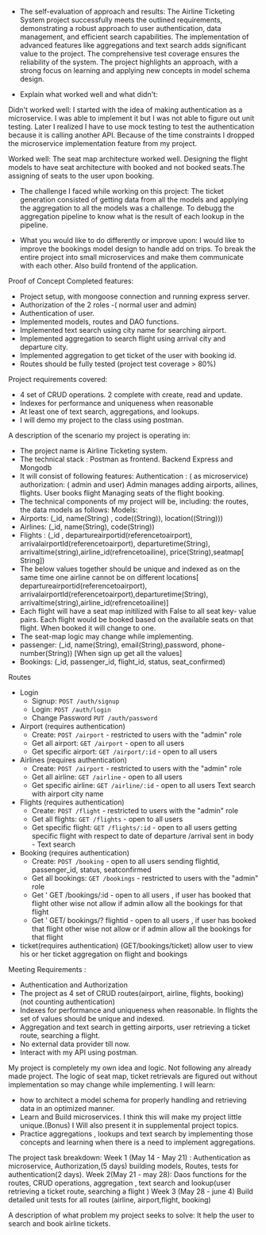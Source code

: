 - The self-evaluation of approach and results:
The Airline Ticketing System project successfully meets the outlined requirements, demonstrating a robust approach to user authentication, data management, and efficient search capabilities. The implementation of advanced features like aggregations and text search adds significant value to the project. The comprehensive test coverage ensures the reliability of the system. The project highlights an approach, with a strong focus on learning and applying new concepts in model schema design.

- Explain what worked well and what didn't:

Didn't worked well: I started with the idea of making authentication as a microservice. I was able to implement it but I was not able to figure out unit testing. Later I realized I have to use mock testing to test the authentication because it is calling another API. Because of the time constraints I dropped the microservice implementation feature from my project.

Worked well: The seat map architecture worked well. Designing the flight models to have seat architecture with booked and not booked seats.The assigning of seats to the user upon booking.

- The challenge I faced while working on this project:
 The ticket generation consisted of getting data from all the models and applying the aggregation to all the models was a challenge. To debugg the aggregation pipeline to know what is the result of each lookup in the pipeline.

- What you would like to do differently or improve upon:
I would like to improve the bookings model design to handle add on trips. To break the entire project into small microservices and make them communicate with each other. Also build frontend of the application.

Proof of Concept
Completed features:
- Project setup, with mongoose connection and running express server.
- Authorization of the 2 roles -( normal user and admin)
- Authentication of user.
- Implemented models, routes and DAO functions.
- Implemented text search using city name for searching airport.
- Implemented aggregation to search flight using arrival city and departure city.
- Implemented aggregation to get ticket of the user with booking id.
- Routes should be fully tested (project test coverage > 80%)



Project requirements covered:
- 4 set  of CRUD operations. 2 complete with create, read and update.
- Indexes for performance and uniqueness when reasonable
- At least one of text search, aggregations, and lookups.
- I will demo my project to the class using postman.


A description of the scenario my project is operating in:
- The project name is Airline Ticketing system. 
- The technical stack :
    Postman as frontend.
    Backend Express and Mongodb
- It will consist of following features:
    Authentication : ( as microservice) 
    authorization: ( admin and user)
    Admin manages adding airports, ailines, flights.
    User books flight
    Managing seats of the flight booking.
-  The technical components of my project will be, including: the routes, the data models as follows:
 Models:
- Airports: (_id, name(String) , code((String)), location((String)))
- Airlines: (_id, name(String), code(String))
- Flights : (_id , departureairportid(referencetoairport), arrivalairportId(referencetoairport), departuretime(String), arrivaltime(string),airline_id(refrencetoailine), price(String),seatmap[ String])
- The below  values together should be unique and indexed as on the same time one airline cannot be on different locations[ departureairportid(referencetoairport), arrivalairportId(referencetoairport),departuretime(String), arrivaltime(string),airline_id(refrencetoailine)]
-  Each flight will have a seat map initilized with False to all seat key- value pairs. Each flight would be booked based on the available seats on that flight. When booked it will change to one.
- The seat-map logic may change while implementing. 
- passenger: (_id, name(String), email(String),password, phone-number(String)) [When sign up get all the values]
- Bookings: (_id, passenger_id, flight_id, status, seat_confirmed)

 Routes
- Login
  - Signup: `POST /auth/signup`
  - Login: `POST /auth/login`
  - Change Password `PUT /auth/password`
- Airport (requires authentication)
  - Create: `POST /airport` - restricted to users with the "admin" role
  - Get all airport: `GET /airport` - open to all users
  - Get specific airport: `GET /airport/:id` - open to all users
- Airlines (requires authentication)
  - Create: `POST /airport` - restricted to users with the "admin" role
  - Get all airline: `GET /airline` - open to all users
  - Get specific airline: `GET /airline/:id` - open to all users
  Text search with airport city name
- Flights (requires authentication)
  - Create: `POST /flight` - restricted to users with the "admin" role
  - Get all flights: `GET /flights` - open to all users
  - Get specific flight: `GET /flights/:id` - open to all users 
    getting specific flight with respect to date of departure /arrival sent in body - Text search
-  Booking (requires authentication)
    - Create: `POST /booking` - open to all users 
    sending flightid, passenger_id, status, seatconfirmed
    - Get all bookings: `GET /bookings` - restricted to users with the "admin" role
    - Get ' GET /bookings/:id - open to all users , if user has booked that flight other wise not allow if admin allow all the bookings for that flight
    - Get ' GET/ bookings/? flightid - open to all users , if user has booked that flight other wise not allow or if admin allow all the bookings for that flight
- ticket(requires authentication) (GET/bookings/ticket)
  allow user to view his or her ticket aggregation on flight and bookings

Meeting Requirements :
- Authentication and Authorization
- The project as 4 set of CRUD routes(airport, airline, flights, booking) (not counting authentication)
- Indexes for performance and uniqueness when reasonable. In flights the set of values should be unique and indexed.
- Aggregation and text search in getting airports, user retrieving a ticket route, searching a flight.
- No external data provider till now.
- Interact with my API using postman.

My project is completely my own idea and logic. Not following any already made project. The logic of seat map, ticket retrievals are figured out without implementation so may change while implementing. 
I will learn:
- how to architect a model schema for properly handling and retrieving data in an optimized manner.
- Learn and Build microservices. I think this will make my project little unique.(Bonus) I Will also  present it in supplemental project topics. 
- Practice aggregations , lookups and text search by implementing those concepts and learning when there is a need to implement aggregations.

The project task breakdown:
Week 1 (May 14 - May 21) : Authentication as microservice, Authorization,(5 days) building models, Routes, tests for authentication(2 days).
Week 2(May 21 - may 28): Daos functions for the routes, CRUD operations, aggregation , text search and lookup(user retrieving a ticket route, searching a flight )
Week 3 (May 28 - june 4) Build  detailed unit tests for all routes (airline, airport,flight, booking)

A description of what problem my project seeks to solve: It help the user to search and book airline tickets.


